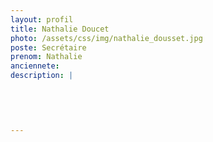 ```yaml
---
layout: profil
title: Nathalie Doucet
photo: /assets/css/img/nathalie_dousset.jpg
poste: Secrétaire
prenom: Nathalie
anciennete: 
description: |
 

  

  
---
```

